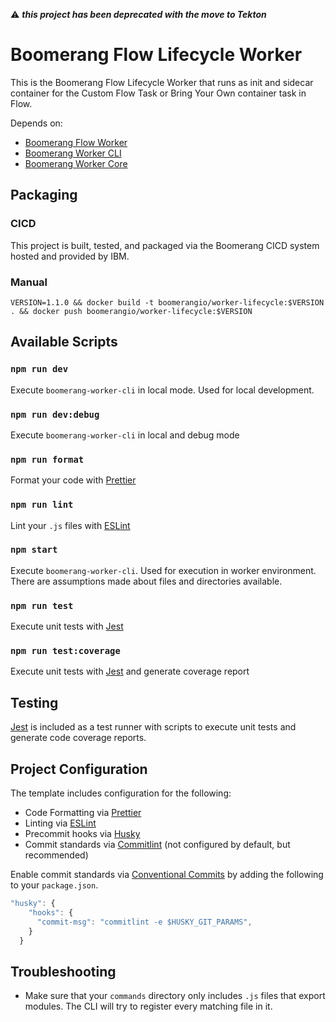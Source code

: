 :warning: **_this project has been deprecated with the move to Tekton_**

# Boomerang Flow Lifecycle Worker

This is the Boomerang Flow Lifecycle Worker that runs as init and sidecar container for the Custom Flow Task or Bring Your Own container task in Flow.

Depends on:

- [Boomerang Flow Worker](https://github.com/boomerang-io/worker.flow)
- [Boomerang Worker CLI](https://github.com/boomerang-io/worker.interfaces)
- [Boomerang Worker Core](https://github.com/boomerang-io/worker.interfaces)

## Packaging

### CICD

This project is built, tested, and packaged via the Boomerang CICD system hosted and provided by IBM.

### Manual

`VERSION=1.1.0 && docker build -t boomerangio/worker-lifecycle:$VERSION . && docker push boomerangio/worker-lifecycle:$VERSION`

## Available Scripts

### `npm run dev`

Execute `boomerang-worker-cli` in local mode. Used for local development.

### `npm run dev:debug`

Execute `boomerang-worker-cli` in local and debug mode

### `npm run format`

Format your code with [Prettier](https://prettier.io/)

### `npm run lint`

Lint your `.js` files with [ESLint](https://eslint.org/)

### `npm start`

Execute `boomerang-worker-cli`. Used for execution in worker environment. There are assumptions made about files and directories available.

### `npm run test`

Execute unit tests with [Jest](https://jestjs.io/)

### `npm run test:coverage`

Execute unit tests with [Jest](https://jestjs.io/) and generate coverage report

## Testing

[Jest](https://jestjs.io/) is included as a test runner with scripts to execute unit tests and generate code coverage reports.

## Project Configuration

The template includes configuration for the following:

- Code Formatting via [Prettier](https://prettier.io/)
- Linting via [ESLint](https://eslint.org/)
- Precommit hooks via [Husky](https://github.com/typicode/husky)
- Commit standards via [Commitlint](https://github.com/conventional-changelog/commitlint) (not configured by default, but recommended)

Enable commit standards via [Conventional Commits](https://www.conventionalcommits.org/en/v1.0.0-beta.4/) by adding the following to your `package.json`.

```js
"husky": {
    "hooks": {
      "commit-msg": "commitlint -e $HUSKY_GIT_PARAMS",
    }
  }
```

## Troubleshooting

- Make sure that your `commands` directory only includes `.js` files that export modules. The CLI will try to register every matching file in it.
